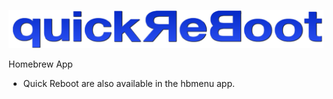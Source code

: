 ![Banner](/.images/quickReBoot_banner.png?raw=true)

Homebrew App

- Quick Reboot are also available in the hbmenu app.
